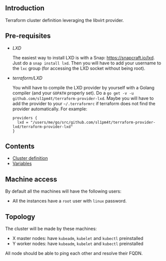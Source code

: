 ## Introduction

Terraform cluster definition leveraging the libvirt provider.

## Pre-requisites

* _LXD_

  The easiest way to install LXD is with a Snap: https://snapcraft.io/lxd.
  Just do a `snap install lxd`. Then you will have to add your username to
  the `lxc` group (for accessing the LXD socket without being root).

* _terraform/LXD_

  You whill have to compile the LXD provider by yourself with a Golang compiler
  (and your `GOPATH` properly set).
  Do a `go get -v -u github.com/sl1pm4t/terraform-provider-lxd`.
  Maybe you will have to add the provider to your `~/.terraformrc` if terraform does not find
  the provider automatically. For example:
  ```
  providers {
    lxd = "/users/me/go/src/github.com/sl1pm4t/terraform-provider-lxd/terraform-provider-lxd"
  }
  ```

## Contents

* [Cluster definition](cluster.tf)
* [Variables](variables.tf)

## Machine access

By default all the machines will have the following users:

* All the instances have a `root` user with `linux` password.

## Topology

The cluster will be made by these machines:

  * X master nodes: have `kubeadm`, `kubelet` and `kubectl` preinstalled
  * Y worker nodes: have `kubeadm`, `kubelet` and `kubectl` preinstalled

All node should be able to ping each other and resolve their FQDN.
